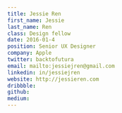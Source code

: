 ```yaml
---
title: Jessie Ren
first_name: Jessie
last_name: Ren
class: Design fellow
date: 2016-01-4
position: Senior UX Designer
company: Apple
twitter: backtofutura
email: mailto:jessiejren@gmail.com
linkedin: in/jessiejren
website: http://jessieren.com
dribbble:
github:
medium:
---
```

